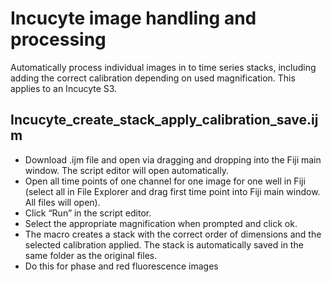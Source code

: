 # Incucyte image handling and processing

Automatically process individual images in to time series stacks, including adding the correct calibration depending on used magnification. This applies to an Incucyte S3. 

## Incucyte_create_stack_apply_calibration_save.ijm
* Download .ijm file and open via dragging and dropping into the Fiji main window. The script editor will open automatically. 
* Open all time points of one channel for one image for one well in Fiji (select all in File Explorer and drag first time point into Fiji main window. All files will open). 
* Click “Run” in the script editor. 
* Select the appropriate magnification when prompted and click ok. 
* The macro creates a stack with the correct order of dimensions and the selected calibration applied. The stack is automatically saved in the same folder as the original files. 
* Do this for phase and red fluorescence images
